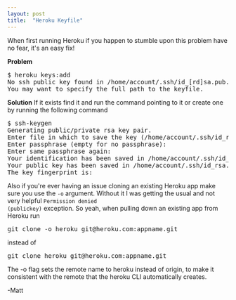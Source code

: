 ```yaml
---
layout: post
title:  "Heroku Keyfile"
---
```


When first running Heroku if you happen to stumble upon this problem have no fear, it's an easy fix!

<b>Problem</b>

<pre>
$ heroku keys:add
No ssh public key found in /home/account/.ssh/id_[rd]sa.pub.
You may want to specify the full path to the keyfile.
</pre>

<b>Solution</b>
If it exists find it and run the command pointing to it or create one by running the following command

<pre>
$ ssh-keygen
Generating public/private rsa key pair.
Enter file in which to save the key (/home/account/.ssh/id_rsa):
Enter passphrase (empty for no passphrase):
Enter same passphrase again:
Your identification has been saved in /home/account/.ssh/id_rsa.
Your public key has been saved in /home/account/.ssh/id_rsa.pub.
The key fingerprint is:
</pre>

Also if you're ever having an issue cloning an existing Heroku app make sure you use the <code>-o</code> argument. Without it I was getting the usual and not very helpful <code>Permission denied (publickey)</code> exception.
So yeah, when pulling down an existing app from Heroku run

<pre>
git clone -o heroku git@heroku.com:appname.git
</pre>

instead of

<pre>
git clone heroku git@heroku.com:appname.git
</pre>

The -o flag sets the remote name to heroku instead of origin, to make it consistent with the remote that the heroku CLI automatically creates.

-Matt